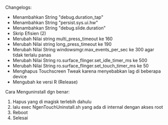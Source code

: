 Changelogs:
- Menambahkan String "debug.duration_tap"
- Menambahkan String "persist.sys.ui.hw"
- Menambahkan String "debug.slide.duration"
- Skrip Efisien (2)
- Merubah Nilai string multi_press_timeout ke 160
- Merubah Nilai string long_press_timeout ke 190
- Merubah Nilai String windowsmgr.max_events_per_sec ke 300 agar tidak terlalu panas
- Merubah Nilai String ro.surface_flinger.set_idle_timer_ms ke 500
- Merubah Nilai String ro.surface_flinger.set_touch_timer_ms ke 50
- Menghapus Touchscreen Tweak karena menyebabkan lag di beberapa device
- Mengubah ke versi R (Release)

Cara Menguninstall dgn benar:

1. Hapus yang di magisk terlebih dahulu
2. lalu exec NgenTouchUninstall.sh yang ada di internal dengan akses root
3. Reboot
4. Selesai
